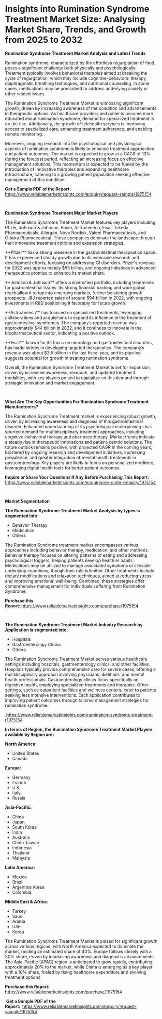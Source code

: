 <p><h1>Insights into Rumination Syndrome Treatment Market Size: Analysing Market Share, Trends, and Growth from 2025 to 2032</h1></p><p><strong>Rumination Syndrome Treatment Market Analysis and Latest Trends</strong></p>
<p><p>Rumination syndrome, characterized by the effortless regurgitation of food, poses a significant challenge both physically and psychologically. Treatment typically involves behavioral therapies aimed at breaking the cycle of regurgitation, which may include cognitive-behavioral therapy, diaphragmatic breathing techniques, and nutritional counseling. In some cases, medications may be prescribed to address underlying anxiety or other related issues.</p><p>The Rumination Syndrome Treatment Market is witnessing significant growth, driven by increasing awareness of the condition and advancements in therapeutic options. As healthcare providers and patients become more educated about rumination syndrome, demand for specialized treatment is on the rise. Additionally, the growth of telehealth services is improving access to specialized care, enhancing treatment adherence, and enabling remote monitoring.</p><p>Moreover, ongoing research into the psychological and physiological aspects of rumination syndrome is likely to enhance treatment approaches and patient outcomes. The market is expected to grow at a CAGR of 13% during the forecast period, reflecting an increasing focus on effective management solutions. This momentum is expected to be fueled by the introduction of innovative therapies and expanding healthcare infrastructure, catering to a growing patient population seeking effective management of this condition.</p></p>
<p><strong>Get a Sample PDF of the Report:&nbsp;</strong> <a href="https://www.reliablemarketinsights.com/enquiry/request-sample/1975154?utm_campaign=3276&utm_medium=2&utm_source=Github&utm_content=ia&utm_term=16042025&utm_id=rumination-syndrome-treatment">https://www.reliablemarketinsights.com/enquiry/request-sample/1975154</a></p>
<p>&nbsp;</p>
<p><strong>Rumination Syndrome Treatment Major Market Players</strong></p>
<p><p>The Rumination Syndrome Treatment Market features key players including Pfizer, Johnson & Johnson, Bayer, AstraZeneca, Eisai, Takeda Pharmaceuticals, Allergan, Novo Nordisk, Valent Pharmaceuticals, and Otsuka Pharmaceutical. These companies dominate the landscape through their innovative treatment options and expansion strategies.</p><p>**Pfizer** has a strong presence in the gastrointestinal therapeutics space. It has experienced steady growth due to its extensive research and development efforts, focusing on addressing GI disorders. Pfizer's revenue for 2022 was approximately $55 billion, and ongoing initiatives in advanced therapeutics promise to enhance its market share.</p><p>**Johnson & Johnson** offers a diversified portfolio, including treatments for gastrointestinal issues. Its strong financial backing and wide global reach allow it to tap into emerging markets, further bolstering growth prospects. J&J reported sales of around $94 billion in 2022, with ongoing investments in R&D positioning it favorably for future growth.</p><p>**AstraZeneca** has focused on specialized treatments, leveraging collaborations and acquisitions to expand its influence in the treatment of gastrointestinal syndromes. The company’s reported revenue was approximately $44 billion in 2022, and it continues to innovate in the biopharmaceutical sector, indicating a positive outlook.</p><p>**Eisai**, known for its focus on neurology and gastrointestinal disorders, has made strides in developing targeted therapeutics. The company’s revenue was about $3.5 billion in the last fiscal year, and its pipeline suggests potential for growth in treating rumination syndrome.</p><p>Overall, the Rumination Syndrome Treatment Market is set for expansion, driven by increased awareness, research, and updated treatment modalities, with key players poised to capitalize on this demand through strategic innovation and market engagement.</p></p>
<p>&nbsp;</p>
<p><strong>What Are The Key Opportunities For Rumination Syndrome Treatment Manufacturers?</strong></p>
<p><p>The Rumination Syndrome Treatment market is experiencing robust growth, driven by increasing awareness and diagnosis of this gastrointestinal disorder. Enhanced understanding of its psychological underpinnings has spurred demand for multidisciplinary treatment approaches, including cognitive-behavioral therapy and pharmacotherapy. Market trends indicate a steady rise in therapeutic innovations and patient-centric solutions. The future outlook remains positive, with projected CAGR in the coming years, bolstered by ongoing research and development initiatives, increasing prevalence, and greater integration of mental health treatments in gastroenterology. Key players are likely to focus on personalized medicine, leveraging digital health tools for better patient outcomes.</p></p>
<p><strong>Inquire or Share Your Questions If Any Before Purchasing This Report:</strong> <a href="https://www.reliablemarketinsights.com/enquiry/pre-order-enquiry/1975154?utm_campaign=3276&utm_medium=2&utm_source=Github&utm_content=ia&utm_term=16042025&utm_id=rumination-syndrome-treatment">https://www.reliablemarketinsights.com/enquiry/pre-order-enquiry/1975154</a></p>
<p>&nbsp;</p>
<p><strong>Market Segmentation</strong></p>
<p><strong>The Rumination Syndrome Treatment Market Analysis by types is segmented into:</strong></p>
<p><ul><li>Behavior Therapy</li><li>Medication</li><li>Others</li></ul></p>
<p><p>The Rumination Syndrome treatment market encompasses various approaches including behavior therapy, medication, and other methods. Behavior therapy focuses on altering patterns of eating and addressing psychological triggers, helping patients develop healthier habits. Medications may be utilized to manage associated symptoms or alleviate underlying conditions, though their role is limited. Other treatments include dietary modifications and relaxation techniques, aimed at reducing stress and improving emotional well-being. Combined, these strategies offer comprehensive management for individuals suffering from Rumination Syndrome.</p></p>
<p><strong>Purchase this Report:&nbsp;</strong><a href="https://www.reliablemarketinsights.com/purchase/1975154?utm_campaign=3276&utm_medium=2&utm_source=Github&utm_content=ia&utm_term=16042025&utm_id=rumination-syndrome-treatment">https://www.reliablemarketinsights.com/purchase/1975154</a></p>
<p>&nbsp;</p>
<p><strong>The Rumination Syndrome Treatment Market Industry Research by Application is segmented into:</strong></p>
<p><ul><li>Hospitals</li><li>Gastroenterology Clinics</li><li>Others</li></ul></p>
<p><p>The Rumination Syndrome Treatment Market serves various healthcare settings including hospitals, gastroenterology clinics, and other facilities. Hospitals typically provide comprehensive care for severe cases, offering a multidisciplinary approach involving physicians, dietitians, and mental health professionals. Gastroenterology clinics focus specifically on digestive health, employing specialized treatments and therapies. Other settings, such as outpatient facilities and wellness centers, cater to patients seeking less intensive interventions. Each application contributes to improving patient outcomes through tailored management strategies for rumination syndrome.</p></p>
<p><a href="https://www.reliablemarketinsights.com/rumination-syndrome-treatment-r1975154?utm_campaign=3276&utm_medium=2&utm_source=Github&utm_content=ia&utm_term=16042025&utm_id=rumination-syndrome-treatment">&nbsp;https://www.reliablemarketinsights.com/rumination-syndrome-treatment-r1975154</a></p>
<p><strong>In terms of Region, the Rumination Syndrome Treatment Market Players available by Region are:</strong></p>
<p>
    <p> <strong> North America: </strong>
        <ul>
            <li>United States</li>
            <li>Canada</li>
        </ul>
        </p> 
    <p> <strong> Europe: </strong>
        <ul>
            <li>Germany</li>
            <li>France</li>
            <li>U.K.</li>
            <li>Italy</li>
            <li>Russia</li>
        </ul>
        </p> 
    <p> <strong> Asia-Pacific: </strong>
        <ul>
            <li>China</li>
            <li>Japan</li>
            <li>South Korea</li>
            <li>India</li>
            <li>Australia</li>
            <li>China Taiwan</li>
            <li>Indonesia</li>
            <li>Thailand</li>
            <li>Malaysia</li>
        </ul>
        </p> 
    <p> <strong> Latin America: </strong>
        <ul>
            <li>Mexico</li>
            <li>Brazil</li>
            <li>Argentina Korea</li>
            <li>Colombia</li>
        </ul>
        </p> 
    <p> <strong> Middle East & Africa: </strong>
        <ul>
            <li>Turkey</li>
            <li>Saudi</li>
            <li>Arabia</li>
            <li>UAE</li>
            <li>Korea</li>
        </ul>
    </p>
    </p>
<p><p>The Rumination Syndrome Treatment Market is poised for significant growth across various regions, with North America expected to dominate the market, holding an estimated share of 40%. Europe follows closely with a 30% share, driven by increasing awareness and diagnostic advancements. The Asia-Pacific (APAC) region is anticipated to grow rapidly, contributing approximately 20% to the market, while China is emerging as a key player with a 10% share, fueled by rising healthcare expenditure and evolving treatment options.</p></p>
<p><strong>Purchase this Report: </strong><a href="https://www.reliablemarketinsights.com/purchase/1975154?utm_campaign=3276&utm_medium=2&utm_source=Github&utm_content=ia&utm_term=16042025&utm_id=rumination-syndrome-treatment">https://www.reliablemarketinsights.com/purchase/1975154</a></p>
<p>&nbsp;<strong>Get a Sample PDF of the Report:&nbsp;&nbsp;</strong><a href="https://www.reliablemarketinsights.com/enquiry/request-sample/1975154?utm_campaign=3276&utm_medium=2&utm_source=Github&utm_content=ia&utm_term=16042025&utm_id=rumination-syndrome-treatment">https://www.reliablemarketinsights.com/enquiry/request-sample/1975154</a></p>
<p><strong></strong></p>
<p><p></p><p></p><p></p></p>